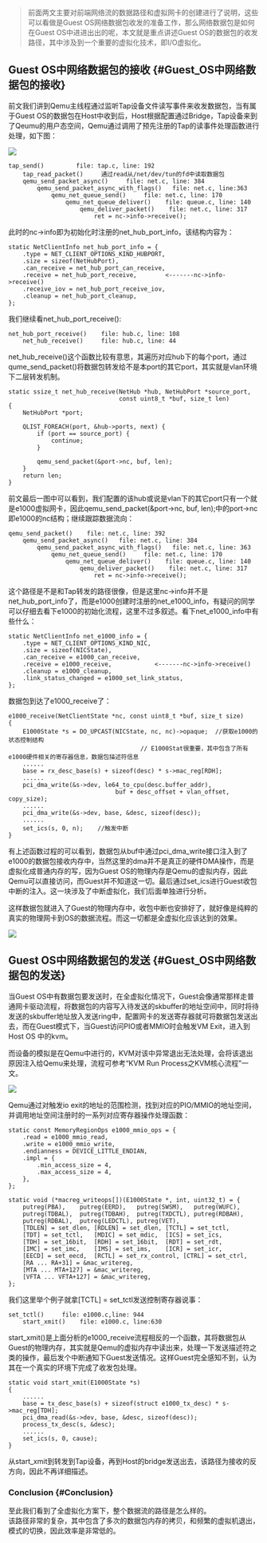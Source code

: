 > 前面两文主要对前端网络流的数据路径和虚拟网卡的创建进行了说明，这些可以看做是Guest OS网络数据包收发的准备工作，那么网络数据包是如何在Guest OS中进进出出的呢，本文就是重点讲述Guest OS的数据包的收发路径，其中涉及到一个重要的虚拟化技术，即I/O虚拟化。

## Guest OS中网络数据包的接收 {#Guest_OS中网络数据包的接收}

前文我们讲到Qemu主线程通过监听Tap设备文件读写事件来收发数据包，当有属于Guest OS的数据包在Host中收到后，Host根据配置通过Bridge，Tap设备来到了Qeumu的用户态空间，Qemu通过调用了预先注册的Tap的读事件处理函数进行处理，如下图：

![](http://7ktw21.com1.z0.glb.clouddn.com/1.png)

```
tap_send()         file: tap.c, line: 192
    tap_read_packet()     通过read从/net/dev/tun的fd中读取数据包
    qemu_send_packet_async()     file: net.c, line: 384
        qemu_send_packet_async_with_flags()   file: net.c, line:363
            qemu_net_queue_send()     file: net.c, line: 170
                qemu_net_queue_deliver()    file: queue.c, line: 140
                    qemu_deliver_packet()    file: net.c, line: 317
                        ret = nc->info->receive();
```

此时的nc-&gt;info即为初始化时注册的net\_hub\_port\_info，该结构内容为：

```
static NetClientInfo net_hub_port_info = {
    .type = NET_CLIENT_OPTIONS_KIND_HUBPORT,
    .size = sizeof(NetHubPort),
    .can_receive = net_hub_port_can_receive,
    .receive = net_hub_port_receive,        <-------nc->info->receive()
    .receive_iov = net_hub_port_receive_iov,
    .cleanup = net_hub_port_cleanup,
};
```

我们继续看net\_hub\_port\_receive\(\):

```
net_hub_port_receive()    file: hub.c, line: 108
    net_hub_receive()     file: hub.c, line: 44
```

net\_hub\_receive\(\)这个函数比较有意思，其遍历对应hub下的每个port，通过qume\_send\_packet\(\)将数据包转发给不是本port的其它port，其实就是vlan环境下二层转发机制。

```
static ssize_t net_hub_receive(NetHub *hub, NetHubPort *source_port,
                               const uint8_t *buf, size_t len)
{
    NetHubPort *port;

    QLIST_FOREACH(port, &hub->ports, next) {
        if (port == source_port) {
            continue;
        }

        qemu_send_packet(&port->nc, buf, len);
    }
    return len;
}
```

前文最后一图中可以看到，我们配置的该hub或说是vlan下的其它port只有一个就是e1000虚拟网卡，因此qemu\_send\_packet\(&port-&gt;nc, buf, len\);中的port-&gt;nc即e1000的nc结构；继续跟踪数据流向：

```
qemu_send_packet()    file: net.c, line: 392
    qemu_send_packet_async()   file: net.c, line: 384
        qemu_send_packet_async_with_flags()   file: net.c, line: 363
            qemu_net_queue_send()     file: net.c, line: 170
                qemu_net_queue_deliver()    file: queue.c, line: 140
                    qemu_deliver_packet()    file: net.c, line: 317
                        ret = nc->info->receive();
```

这个路径是不是和Tap转发的路径很像，但是这里nc-&gt;info并不是net\_hub\_port\_info了，而是e1000创建时注册的net\_e1000\_info，有疑问的同学可以仔细去看下e1000的初始化流程，这里不过多叙述。看下net\_e1000\_info中有些什么：

```
static NetClientInfo net_e1000_info = {
    .type = NET_CLIENT_OPTIONS_KIND_NIC,
    .size = sizeof(NICState),
    .can_receive = e1000_can_receive,
    .receive = e1000_receive,            <-------nc->info->receive()
    .cleanup = e1000_cleanup,
    .link_status_changed = e1000_set_link_status,
};
```

数据包到达了e1000\_receive了：

```
e1000_receive(NetClientState *nc, const uint8_t *buf, size_t size)
{
	E1000State *s = DO_UPCAST(NICState, nc, nc)->opaque;  //获取e1000的状态控制结构
	                                 //	E1000Stat很重要，其中包含了所有e1000硬件相关的寄存器信息，数据包描述符信息
	......
	base = rx_desc_base(s) + sizeof(desc) * s->mac_reg[RDH];
	......
	pci_dma_write(&s->dev, le64_to_cpu(desc.buffer_addr),
                              buf + desc_offset + vlan_offset, copy_size);
    ......
    pci_dma_write(&s->dev, base, &desc, sizeof(desc));
    ......
    set_ics(s, 0, n);    //触发中断
}
```

有上述函数过程的可以看到，数据包从buf中通过pci\_dma\_write接口注入到了e1000的数据包接收内存中，当然这里的dma并不是真正的硬件DMA操作，而是虚拟化成普通内存的写，因为Guest OS的物理内存是Qemu的虚拟内存，因此Qemu可以直接访问，而Guest并不知道这一切。最后通过set\_ics进行Guest收包中断的注入。这一块涉及了中断虚拟化，我们后面单独进行分析。

这样数据包就进入了Guest的物理内存中，收包中断也安排好了，就好像是纯粹的真实的物理网卡到OS的数据流程。而这一切都是全虚拟化应该达到的效果。

![](http://7ktw21.com1.z0.glb.clouddn.com/2.png)

## Guest OS中网络数据包的发送 {#Guest_OS中网络数据包的发送}

当Guest OS中有数据包要发送时，在全虚拟化情况下，Guest会像通常那样走普通网卡驱动流程，将数据包的内容写入待发送的skbuffer的地址空间中，同时将待发送的skbuffer地址放入发送ring中，配置网卡的发送寄存器就可将数据包发送出去，而在Guest模式下，当Guest访问PIO或者MMIO时会触发VM Exit，进入到Host OS 中的kvm。

而设备的模拟是在Qemu中进行的，KVM对该中异常退出无法处理，会将该退出原因注入给Qemu来处理，流程可参考“KVM Run Process之KVM核心流程”一文。

![](http://7ktw21.com1.z0.glb.clouddn.com/3.png)

Qemu通过对触发io exit的地址的范围检测，找到对应的PIO/MMIO的地址空间，并调用地址空间注册时的一系列对应寄存器操作处理函数：

```
static const MemoryRegionOps e1000_mmio_ops = {
    .read = e1000_mmio_read,
    .write = e1000_mmio_write,
    .endianness = DEVICE_LITTLE_ENDIAN,
    .impl = {
        .min_access_size = 4,
        .max_access_size = 4,
    },
};

static void (*macreg_writeops[])(E1000State *, int, uint32_t) = {
    putreg(PBA),	putreg(EERD),	putreg(SWSM),	putreg(WUFC),
    putreg(TDBAL),	putreg(TDBAH),	putreg(TXDCTL),	putreg(RDBAH),
    putreg(RDBAL),	putreg(LEDCTL), putreg(VET),
    [TDLEN] = set_dlen,	[RDLEN] = set_dlen,	[TCTL] = set_tctl,
    [TDT] = set_tctl,	[MDIC] = set_mdic,	[ICS] = set_ics,
    [TDH] = set_16bit,	[RDH] = set_16bit,	[RDT] = set_rdt,
    [IMC] = set_imc,	[IMS] = set_ims,	[ICR] = set_icr,
    [EECD] = set_eecd,	[RCTL] = set_rx_control, [CTRL] = set_ctrl,
    [RA ... RA+31] = &mac_writereg,
    [MTA ... MTA+127] = &mac_writereg,
    [VFTA ... VFTA+127] = &mac_writereg,
};
```

我们这里举个例子就拿\[TCTL\] = set\_tctl发送控制寄存器说事：

```
set_tctl()     file: e1000.c,line: 944
    start_xmit()    file: e1000.c, line:630
```

start\_xmit\(\)是上面分析的e1000\_receive流程相反的一个函数，其将数据包从Guest的物理内存，其实就是Qemu的虚拟内存中读出来，处理一下发送描述符之类的操作，最后发个中断通知下Guest发送情况。这样Guest完全感知不到，认为其在一个真实的环境下完成了收发包处理。

```
static void start_xmit(E1000State *s)
{
    ......
    base = tx_desc_base(s) + sizeof(struct e1000_tx_desc) * s->mac_reg[TDH];
    pci_dma_read(&s->dev, base, &desc, sizeof(desc));
    process_tx_desc(s, &desc);
    ......
    set_ics(s, 0, cause);
}
```

从start\_xmit到转发到Tap设备，再到Host的bridge发送出去，该路径为接收的反方向，因此不再详细描述。

### Conclusion {#Conclusion}

至此我们看到了全虚拟化方案下，整个数据流的路径是怎么样的。  
该路径非常的复杂，其中包含了多次的数据包内存的拷贝，和频繁的虚拟机退出，模式的切换，因此效率是非常低的。

